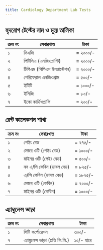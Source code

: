 ```yaml
---
title: Cardiology Department Lab Tests
---
```


## হৃদরোগ টেস্টের নাম ও মূল্য তালিকা
| ক্রম নং | সেবারখাত | টাকা |
|---|---|---|
| ১ | সিএজি | = ২০০০/- |
| ২ | পিটিসিএ (এনজিওপ্লাস্টি) | = ২০০০/- |
| ৩ | টিপিএম (পিপিএম ইমপ্লান্টেশন) | = ২০০০/- |
| ৪ | পেরিফেরাল এনজিওগ্রাম | = ৫০০/- |
| ৫ | ইটিটি | = ১০০০/- |
| ৬ | ইসিজি | = ৮০/- |
| ৭ | ইকো কার্ডিওগ্রাফি | = ২০০/- |

## রেন্ট কালেকশন শাখা

| ক্রম নং | সেবারখাত | টাকা |
|---|---|---|
| ১ | পেইং বেড | = ২৭৫/- |
| ২ | মেজর ওটি (পেইং বেড) | = ১০০০/- |
| ৩ | মাইনর ওটি (পেইং বেড) | = ৫০০/- |
| ৪ | নন এ/সি কেবিন (ডাবল বেড) | = ৮২৫/- |
| ৫ | এ/সি কেবিন (ডাবল বেড) | = ১৮২৫/- |
| ৬ | মেজর ওটি (কেবিন) | = ২০০০/- |
| ৭ | মাইনর ওটি (কেবিন) | = ১০০০/- |

## এ্যাম্বুলেন্স ভাড়া

| ক্রম নং | সেবারখাত | টাকা |
|---|---|---|
| ১ | সিটি কর্পোরেশন | ৩০০/- |
| ৭ | এ্যাম্বুলেন্স ভাড়া (প্রতি কি.মি.) | ১০/- হারে |
